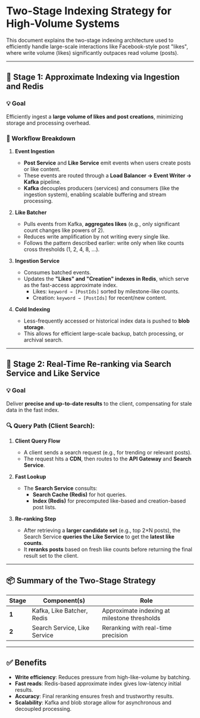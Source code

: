 # Two-Stage Indexing Strategy for High-Volume Systems

This document explains the two-stage indexing architecture used to efficiently handle large-scale interactions like Facebook-style post "likes", where write volume (likes) significantly outpaces read volume (posts).

---

## 🧱 Stage 1: Approximate Indexing via Ingestion and Redis

### 💡 Goal
Efficiently ingest a **large volume of likes and post creations**, minimizing storage and processing overhead.

### 🔁 Workflow Breakdown

1. **Event Ingestion**
   - **Post Service** and **Like Service** emit events when users create posts or like content.
   - These events are routed through a **Load Balancer → Event Writer → Kafka** pipeline.
   - **Kafka** decouples producers (services) and consumers (like the ingestion system), enabling scalable buffering and stream processing.

2. **Like Batcher**
   - Pulls events from Kafka, **aggregates likes** (e.g., only significant count changes like powers of 2).
   - Reduces write amplification by not writing every single like.
   - Follows the pattern described earlier: write only when like counts cross thresholds (1, 2, 4, 8, ...).

3. **Ingestion Service**
   - Consumes batched events.
   - Updates the **"Likes" and "Creation" indexes in Redis**, which serve as the fast-access approximate index.
     - Likes: `keyword → [PostIds]` sorted by milestone-like counts.
     - Creation: `keyword → [PostIds]` for recent/new content.

4. **Cold Indexing**
   - Less-frequently accessed or historical index data is pushed to **blob storage**.
   - This allows for efficient large-scale backup, batch processing, or archival search.

---

## 🧠 Stage 2: Real-Time Re-ranking via Search Service and Like Service

### 💡 Goal
Deliver **precise and up-to-date results** to the client, compensating for stale data in the fast index.

### 🔍 Query Path (Client Search):

1. **Client Query Flow**
   - A client sends a search request (e.g., for trending or relevant posts).
   - The request hits a **CDN**, then routes to the **API Gateway** and **Search Service**.

2. **Fast Lookup**
   - The **Search Service** consults:
     - **Search Cache (Redis)** for hot queries.
     - **Index (Redis)** for precomputed like-based and creation-based post lists.

3. **Re-ranking Step**
   - After retrieving a **larger candidate set** (e.g., top 2×N posts), the Search Service **queries the Like Service** to get the **latest like counts**.
   - It **reranks posts** based on fresh like counts before returning the final result set to the client.

---

## 📦 Summary of the Two-Stage Strategy

| Stage | Component(s)                   | Role                                         |
|-------|--------------------------------|----------------------------------------------|
| **1** | Kafka, Like Batcher, Redis     | Approximate indexing at milestone thresholds |
| **2** | Search Service, Like Service   | Reranking with real-time precision           |

---

## ✅ Benefits

- **Write efficiency**: Reduces pressure from high-like-volume by batching.
- **Fast reads**: Redis-based approximate index gives low-latency initial results.
- **Accuracy**: Final reranking ensures fresh and trustworthy results.
- **Scalability**: Kafka and blob storage allow for asynchronous and decoupled processing.
